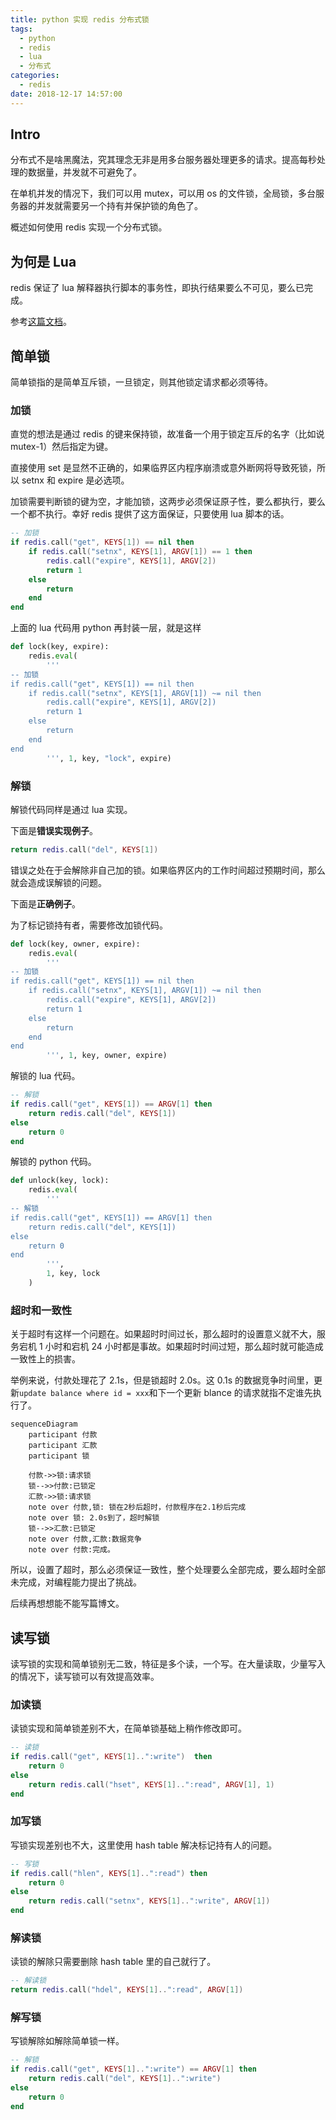 ```yaml
---
title: python 实现 redis 分布式锁
tags:
  - python
  - redis
  - lua
  - 分布式
categories:
  - redis
date: 2018-12-17 14:57:00
---
```


## Intro

分布式不是啥黑魔法，究其理念无非是用多台服务器处理更多的请求。提高每秒处理的数据量，并发就不可避免了。

在单机并发的情况下，我们可以用 mutex，可以用 os 的文件锁，全局锁，多台服务器的并发就需要另一个持有并保护锁的角色了。

概述如何使用 redis 实现一个分布式锁。

## 为何是 Lua

redis 保证了 lua 解释器执行脚本的事务性，即执行结果要么不可见，要么已完成。

参考[这篇文档](http://redisdoc.com/script/eval.html)。

## 简单锁

简单锁指的是简单互斥锁，一旦锁定，则其他锁定请求都必须等待。

### 加锁

直觉的想法是通过 redis 的键来保持锁，故准备一个用于锁定互斥的名字（比如说 mutex-1）然后指定为键。

直接使用 set 是显然不正确的，如果临界区内程序崩溃或意外断网将导致死锁，所以 setnx 和 expire 是必选项。

加锁需要判断锁的键为空，才能加锁，这两步必须保证原子性，要么都执行，要么一个都不执行。幸好 redis 提供了这方面保证，只要使用 lua 脚本的话。

```lua
-- 加锁
if redis.call("get", KEYS[1]) == nil then
    if redis.call("setnx", KEYS[1], ARGV[1]) == 1 then
        redis.call("expire", KEYS[1], ARGV[2])
        return 1
    else
        return
    end
end
```

上面的 lua 代码用 python 再封装一层，就是这样

```python
def lock(key, expire):
    redis.eval(
        '''
-- 加锁
if redis.call("get", KEYS[1]) == nil then
    if redis.call("setnx", KEYS[1], ARGV[1]) ~= nil then
        redis.call("expire", KEYS[1], ARGV[2])
        return 1
    else
        return
    end
end
        ''', 1, key, "lock", expire)
```

### 解锁

解锁代码同样是通过 lua 实现。

下面是**错误实现例子**。

```lua
return redis.call("del", KEYS[1])
```

错误之处在于会解除非自己加的锁。如果临界区内的工作时间超过预期时间，那么就会造成误解锁的问题。

下面是**正确例子**。

为了标记锁持有者，需要修改加锁代码。

```python
def lock(key, owner, expire):
    redis.eval(
        '''
-- 加锁
if redis.call("get", KEYS[1]) == nil then
    if redis.call("setnx", KEYS[1], ARGV[1]) ~= nil then
        redis.call("expire", KEYS[1], ARGV[2])
        return 1
    else
        return
    end
end
        ''', 1, key, owner, expire)
```

解锁的 lua 代码。

```lua
-- 解锁
if redis.call("get", KEYS[1]) == ARGV[1] then
    return redis.call("del", KEYS[1])
else
    return 0
end
```

解锁的 python 代码。

```python
def unlock(key, lock):
    redis.eval(
        '''
-- 解锁
if redis.call("get", KEYS[1]) == ARGV[1] then
    return redis.call("del", KEYS[1])
else
    return 0
end
        ''',
        1, key, lock
    )
```

### 超时和一致性

关于超时有这样一个问题在。如果超时时间过长，那么超时的设置意义就不大，服务宕机 1 小时和宕机 24 小时都是事故。如果超时时间过短，那么超时就可能造成一致性上的损害。

举例来说，付款处理花了 2.1s，但是锁超时 2.0s。这 0.1s 的数据竞争时间里，更新`update balance where id = xxx`和下一个更新 blance 的请求就指不定谁先执行了。

```mermaid
sequenceDiagram
    participant 付款
    participant 汇款
    participant 锁

    付款->>锁:请求锁
    锁-->>付款:已锁定
    汇款->>锁:请求锁
    note over 付款,锁: 锁在2秒后超时，付款程序在2.1秒后完成
    note over 锁: 2.0s到了，超时解锁
    锁-->>汇款:已锁定
    note over 付款,汇款:数据竞争
    note over 付款:完成。

```

所以，设置了超时，那么必须保证一致性，整个处理要么全部完成，要么超时全部未完成，对编程能力提出了挑战。

后续再想想能不能写篇博文。

## 读写锁

读写锁的实现和简单锁别无二致，特征是多个读，一个写。在大量读取，少量写入的情况下，读写锁可以有效提高效率。

### 加读锁

读锁实现和简单锁差别不大，在简单锁基础上稍作修改即可。

```lua
-- 读锁
if redis.call("get", KEYS[1]..":write")  then
    return 0
else
    return redis.call("hset", KEYS[1]..":read", ARGV[1], 1)
end
```

### 加写锁

写锁实现差别也不大，这里使用 hash table 解决标记持有人的问题。

```lua
-- 写锁
if redis.call("hlen", KEYS[1]..":read") then
    return 0
else
    return redis.call("setnx", KEYS[1]..":write", ARGV[1])
end
```

### 解读锁

读锁的解除只需要删除 hash table 里的自己就行了。

```lua
-- 解读锁
return redis.call("hdel", KEYS[1]..":read", ARGV[1])
```

### 解写锁

写锁解除如解除简单锁一样。

```lua
-- 解锁
if redis.call("get", KEYS[1]..":write") == ARGV[1] then
    return redis.call("del", KEYS[1]..":write")
else
    return 0
end
```
